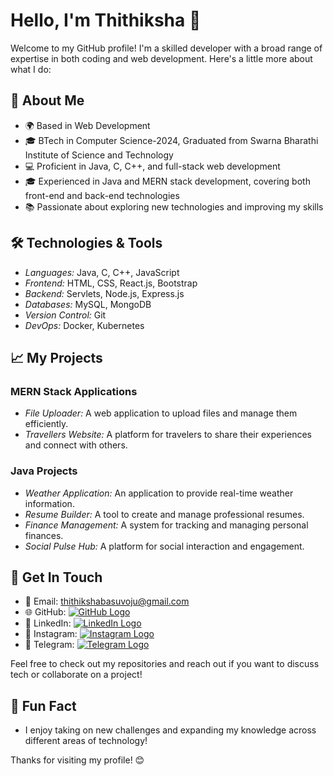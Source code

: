 # <div style="animation: move 10s linear infinite;">Hello, I'm Thithiksha 👋</div>

Welcome to my GitHub profile! I'm a skilled developer with a broad range of expertise in both coding and web development. Here's a little more about what I do:

## 🚀 About Me

- 🌍 Based in Web Development
- 🎓 BTech in Computer Science-2024, Graduated from Swarna Bharathi Institute of Science and Technology
- 💻 Proficient in Java, C, C++, and full-stack web development
- 🎓 Experienced in Java and MERN stack development, covering both front-end and back-end technologies
- 📚 Passionate about exploring new technologies and improving my skills

## 🛠️ Technologies & Tools

- *Languages:* Java, C, C++, JavaScript
- *Frontend:* HTML, CSS, React.js, Bootstrap
- *Backend:* Servlets, Node.js, Express.js
- *Databases:* MySQL, MongoDB
- *Version Control:* Git
- *DevOps:* Docker, Kubernetes

## 📈 My Projects

### MERN Stack Applications
- *File Uploader:* A web application to upload files and manage them efficiently.
- *Travellers Website:* A platform for travelers to share their experiences and connect with others.

### Java Projects
- *Weather Application:* An application to provide real-time weather information.
- *Resume Builder:* A tool to create and manage professional resumes.
- *Finance Management:* A system for tracking and managing personal finances.
- *Social Pulse Hub:* A platform for social interaction and engagement.

## 📣 Get In Touch

- 📧 Email: [thithikshabasuvoju@gmail.com](mailto:thithikshabasuvoju@gmail.com)
- 🌐 GitHub: [![GitHub Logo](https://img.shields.io/badge/GitHub-000000?style=flat&logo=github&logoColor=white)](https://github.com/Thithiksha98)
- 🔗 LinkedIn: [![LinkedIn Logo](https://img.shields.io/badge/LinkedIn-0A66C2?style=flat&logo=linkedin&logoColor=white)](https://www.linkedin.com/in/thithiksha-basuvoju-5822a320a)
- 📸 Instagram: [![Instagram Logo](https://img.shields.io/badge/Instagram-E4405F?style=flat&logo=instagram&logoColor=white)](https://www.instagram.com/thithiksha987)
- 💬 Telegram: [![Telegram Logo](https://img.shields.io/badge/Telegram-26A5E4?style=flat&logo=telegram&logoColor=white)](https://t.me/Thithiksha666)

Feel free to check out my repositories and reach out if you want to discuss tech or collaborate on a project!

## 💬 Fun Fact

- I enjoy taking on new challenges and expanding my knowledge across different areas of technology!

Thanks for visiting my profile! 😊
